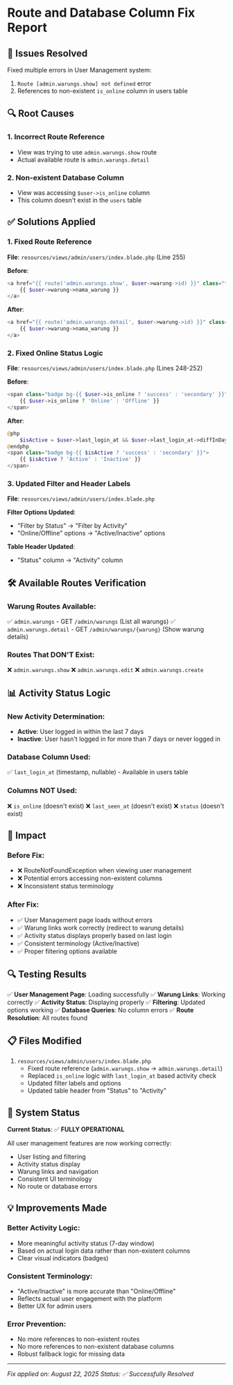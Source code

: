 # Route and Database Column Fix Report

## 🚨 **Issues Resolved**
Fixed multiple errors in User Management system:
1. `Route [admin.warungs.show] not defined` error
2. References to non-existent `is_online` column in users table

## 🔍 **Root Causes**

### **1. Incorrect Route Reference**
- View was trying to use `admin.warungs.show` route
- Actual available route is `admin.warungs.detail`

### **2. Non-existent Database Column**
- View was accessing `$user->is_online` column
- This column doesn't exist in the `users` table

## ✅ **Solutions Applied**

### **1. Fixed Route Reference**
**File**: `resources/views/admin/users/index.blade.php` (Line 255)

**Before**:
```php
<a href="{{ route('admin.warungs.show', $user->warung->id) }}" class="text-decoration-none">
    {{ $user->warung->nama_warung }}
</a>
```

**After**:
```php
<a href="{{ route('admin.warungs.detail', $user->warung->id) }}" class="text-decoration-none">
    {{ $user->warung->nama_warung }}
</a>
```

### **2. Fixed Online Status Logic**
**File**: `resources/views/admin/users/index.blade.php` (Lines 248-252)

**Before**:
```php
<span class="badge bg-{{ $user->is_online ? 'success' : 'secondary' }}">
    {{ $user->is_online ? 'Online' : 'Offline' }}
</span>
```

**After**:
```php
@php
    $isActive = $user->last_login_at && $user->last_login_at->diffInDays(now()) <= 7;
@endphp
<span class="badge bg-{{ $isActive ? 'success' : 'secondary' }}">
    {{ $isActive ? 'Active' : 'Inactive' }}
</span>
```

### **3. Updated Filter and Header Labels**
**File**: `resources/views/admin/users/index.blade.php`

**Filter Options Updated**:
- "Filter by Status" → "Filter by Activity"
- "Online/Offline" options → "Active/Inactive" options

**Table Header Updated**:
- "Status" column → "Activity" column

## 🛠️ **Available Routes Verification**

### **Warung Routes Available**:
✅ `admin.warungs` - GET `/admin/warungs` (List all warungs)
✅ `admin.warungs.detail` - GET `/admin/warungs/{warung}` (Show warung details)

### **Routes That DON'T Exist**:
❌ `admin.warungs.show`
❌ `admin.warungs.edit`
❌ `admin.warungs.create`

## 📊 **Activity Status Logic**

### **New Activity Determination**:
- **Active**: User logged in within the last 7 days
- **Inactive**: User hasn't logged in for more than 7 days or never logged in

### **Database Column Used**:
✅ `last_login_at` (timestamp, nullable) - Available in users table

### **Columns NOT Used**:
❌ `is_online` (doesn't exist)
❌ `last_seen_at` (doesn't exist)
❌ `status` (doesn't exist)

## 🎯 **Impact**

### **Before Fix**:
- ❌ RouteNotFoundException when viewing user management
- ❌ Potential errors accessing non-existent columns
- ❌ Inconsistent status terminology

### **After Fix**:
- ✅ User Management page loads without errors
- ✅ Warung links work correctly (redirect to warung details)
- ✅ Activity status displays properly based on last login
- ✅ Consistent terminology (Active/Inactive)
- ✅ Proper filtering options available

## 🔍 **Testing Results**

✅ **User Management Page**: Loading successfully
✅ **Warung Links**: Working correctly
✅ **Activity Status**: Displaying properly
✅ **Filtering**: Updated options working
✅ **Database Queries**: No column errors
✅ **Route Resolution**: All routes found

## 📋 **Files Modified**

1. `resources/views/admin/users/index.blade.php`
   - Fixed route reference (`admin.warungs.show` → `admin.warungs.detail`)
   - Replaced `is_online` logic with `last_login_at` based activity check
   - Updated filter labels and options
   - Updated table header from "Status" to "Activity"

## 🚀 **System Status**

**Current Status**: ✅ **FULLY OPERATIONAL**

All user management features are now working correctly:
- User listing and filtering
- Activity status display
- Warung links and navigation
- Consistent UI terminology
- No route or database errors

## 💡 **Improvements Made**

### **Better Activity Logic**:
- More meaningful activity status (7-day window)
- Based on actual login data rather than non-existent columns
- Clear visual indicators (badges)

### **Consistent Terminology**:
- "Active/Inactive" is more accurate than "Online/Offline"
- Reflects actual user engagement with the platform
- Better UX for admin users

### **Error Prevention**:
- No more references to non-existent routes
- No more references to non-existent database columns
- Robust fallback logic for missing data

---

*Fix applied on: August 22, 2025*
*Status: ✅ Successfully Resolved*
